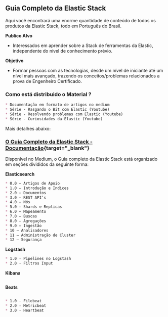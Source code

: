 ## Guia Completo da Elastic Stack

Aqui você encontrará uma enorme quantidade de conteúdo de todos os produtos da Elastic Stack, todo em Português do Brasil.

**Publico Alvo** 
- Interessados em aprender sobre a Stack de ferramentas da Elastic, independente do nível de conhecimento prévio.

**Objetivo** 
- Formar pessoas com as tecnologias, desde um nível de iniciante até um nível mais avançado, trazendo os conceitos/problemas relacionados a prova de Engenheiro Certificado.

### Como está distribuido o Material ?


```markdown
* Documentação em formato de artigos no medium
* Série - Rasgando o Bit com Elastic (Youtube)
* Série - Resolvendo problemas com Elastic (Youtube)
* Série - Curiosidades da Elastic (Youtube)
```

Mais detalhes abaixo:

### [O Guia Completo da Elastic Stack - Documentação](https://medium.com/@fqueirooz80/o-guia-completo-da-elastic-stack-5a3ba9a84a85){target="_blank"} 

Disponível no Medium, o Guia completo da Elastic Stack está organizado em seções divididos da seguinte forma:

**Elasticsearch**
```markdown
* 0.0 — Artigos de Apoio
* 1.0 — Introdução e Índices
* 2.0 — Documentos
* 3.0 — REST API’s
* 4.0 — Nós
* 5.0 — Shards e Replicas
* 6.0 — Mapeamento
* 7.0 — Buscas
* 8.0 — Agregações
* 9.0 — Ingestão
* 10 — Analisadores
* 11 — Administração de Cluster
* 12 — Segurança
```
**Logstash**
```markdown
* 1.0 - Pipelines no Logstash
* 2.0 - Filtros Input
```
**Kibana**
```markdown
```
**Beats**
```markdown

* 1.0 - Filebeat
* 2.0 - Metricbeat
* 3.0 - Heartbeat
```
